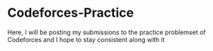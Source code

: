 # Codeforces-Practice
Here, I will be posting my submissions to the practice problemset of Codeforces and I hope to stay consistent along with it
